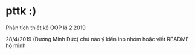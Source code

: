 # pttk :)
Phân tích thiết kế OOP kì 2 2019

28/4/2019 (Dương Minh Đức) chú nào ý kiến inb nhóm hoặc viết README hộ mình


